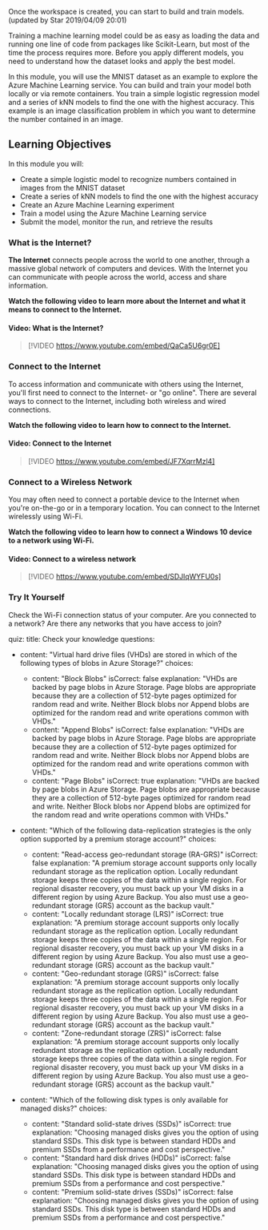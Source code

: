 
Once the workspace is created, you can start to build and train models.  (updated by Star 2019/04/09 20:01)

Training a machine learning model could be as easy as loading the data and running one line of code from packages like Scikit-Learn, but most of the time the process requires more. Before you apply different models, you need to understand how the dataset looks and apply the best model.

In this module, you will use the MNIST dataset as an example to explore the Azure Machine Learning service. You can build and train your model both locally or via remote containers. You  train a simple logistic regression model and a series of kNN models to find the one with the highest accuracy. This example is an image classification problem in which you want to determine the number contained in an image.

## Learning Objectives

In this module you will:

- Create a simple logistic model to recognize numbers contained in images from the MNIST dataset
- Create a series of kNN models to find the one with the highest accuracy
- Create an Azure Machine Learning experiment
- Train a model using the Azure Machine Learning service
- Submit the model, monitor the run, and retrieve the results


### What is the Internet?

**The Internet** connects people across the world to one another, through a massive global network of computers and devices. With the Internet you can communicate with people across the world, access and share information.

**Watch the following video to learn more about the Internet and what it means to connect to the Internet.**


#### Video: What is the Internet?
> [!VIDEO https://www.youtube.com/embed/QaCa5U6gr0E]

### Connect to the Internet

To access information and communicate with others using the Internet, you'll first need to connect to the Internet- or "go online". There are several ways to connect to the Internet, including both wireless and wired connections.

**Watch the following video to learn how to connect to the Internet.**


#### Video: Connect to the Internet
> [!VIDEO https://www.youtube.com/embed/JF7XqrrMzl4]

### Connect to a Wireless Network

You may often need to connect a portable device to the Internet when you're on-the-go or in a temporary location.  You can connect to the Internet wirelessly using Wi-Fi.

**Watch the following video to learn how to connect a Windows 10 device to a network using Wi-Fi.**


#### Video: Connect to a wireless network
> [!VIDEO https://www.youtube.com/embed/SDJlqWYFU0s]


### Try It Yourself

Check the Wi-Fi connection status of your computer.  Are you connected to a network?  Are there any networks that you have access to join?

quiz:
  title: Check your knowledge
  questions:

  - content: "Virtual hard drive files (VHDs) are stored in which of the following types of blobs in Azure Storage?"
    choices: 
    - content: "Block Blobs"
      isCorrect: false
      explanation: "VHDs are backed by page blobs in Azure Storage. Page blobs are appropriate because they are a collection of 512-byte pages optimized for random read and write. Neither Block blobs nor Append blobs are optimized for the random read and write operations common with VHDs."
    - content: "Append Blobs"
      isCorrect: false
      explanation: "VHDs are backed by page blobs in Azure Storage. Page blobs are appropriate because they are a collection of 512-byte pages optimized for random read and write. Neither Block blobs nor Append blobs are optimized for the random read and write operations common with VHDs."
    - content: "Page Blobs"
      isCorrect: true
      explanation: "VHDs are backed by page blobs in Azure Storage. Page blobs are appropriate because they are a collection of 512-byte pages optimized for random read and write. Neither Block blobs nor Append blobs are optimized for the random read and write operations common with VHDs."

  - content: "Which of the following data-replication strategies is the only option supported by a premium storage account?"
    choices: 
    - content: "Read-access geo-redundant storage (RA-GRS)"
      isCorrect: false
      explanation: "A premium storage account supports only locally redundant storage as the replication option. Locally redundant storage keeps three copies of the data within a single region. For regional disaster recovery, you must back up your VM disks in a different region by using Azure Backup. You also must use a geo-redundant storage (GRS) account as the backup vault."
    - content: "Locally redundant storage (LRS)"
      isCorrect: true
      explanation: "A premium storage account supports only locally redundant storage as the replication option. Locally redundant storage keeps three copies of the data within a single region. For regional disaster recovery, you must back up your VM disks in a different region by using Azure Backup. You also must use a geo-redundant storage (GRS) account as the backup vault."
    - content: "Geo-redundant storage (GRS)"
      isCorrect: false
      explanation: "A premium storage account supports only locally redundant storage as the replication option. Locally redundant storage keeps three copies of the data within a single region. For regional disaster recovery, you must back up your VM disks in a different region by using Azure Backup. You also must use a geo-redundant storage (GRS) account as the backup vault."
    - content: "Zone-redundant storage (ZRS)"
      isCorrect: false
      explanation: "A premium storage account supports only locally redundant storage as the replication option. Locally redundant storage keeps three copies of the data within a single region. For regional disaster recovery, you must back up your VM disks in a different region by using Azure Backup. You also must use a geo-redundant storage (GRS) account as the backup vault."

  - content: "Which of the following disk types is only available for managed disks?"
    choices: 
    - content: "Standard solid-state drives (SSDs)"
      isCorrect: true
      explanation: "Choosing managed disks gives you the option of using standard SSDs. This disk type is between standard HDDs and premium SSDs from a performance and cost perspective."
    - content: "Standard hard disk drives (HDDs)"
      isCorrect: false
      explanation: "Choosing managed disks gives you the option of using standard SSDs. This disk type is between standard HDDs and premium SSDs from a performance and cost perspective."
    - content: "Premium solid-state drives (SSDs)"
      isCorrect: false
      explanation: "Choosing managed disks gives you the option of using standard SSDs. This disk type is between standard HDDs and premium SSDs from a performance and cost perspective."